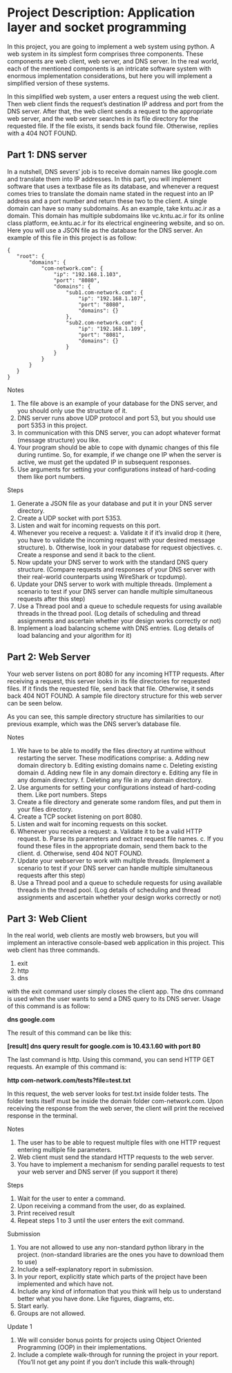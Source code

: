 # Project Description: Application layer and socket programming

In this project, you are going to implement a web system using python. A web system in its simplest form comprises three components. These components are web client, web server, and DNS server. In the real world, each of the mentioned components is an intricate software system with enormous implementation considerations, but here you will implement a simplified version of these systems.

 
In this simplified web system, a user enters a request using the web client. Then web client finds the request’s destination IP address and port from the DNS server. After that, the web client sends a request to the appropriate web server, and the web server searches in its file directory for the requested file. If the file exists, it sends back found file. Otherwise, replies with a 404 NOT FOUND.

## Part 1: DNS server
In a nutshell, DNS severs’ job is to receive domain names like google.com and translate them into IP addresses. In this part, you will implement software that uses a textbase file as its database, and whenever a request comes tries to translate the domain name stated in the request into an IP address and a port number and return these two to the client.
A single domain can have so many subdomains. As an example, take kntu.ac.ir as a domain. This domain has multiple subdomains like vc.kntu.ac.ir for its online class platform, ee.kntu.ac.ir for its electrical engineering website, and so on.
Here you will use a JSON file as the database for the DNS server. An example of this file in this project is as follow:

    {  
       "root": {  
           "domains": {  
               "com-network.com": {  
                   "ip": "192.168.1.103",  
                   "port": "8080",  
                   "domains": {
                       "sub1.com-network.com": {
                           "ip": "192.168.1.107",
                           "port": "8080",
                           "domains": {}
                       },
                       "sub2.com-network.com": {
                           "ip": "192.168.1.109",
                           "port": "8081",
                           "domains": {}
                       }
                   }
               }
           }
       }
    }

Notes
1.	The file above is an example of your database for the DNS server, and you should only use the structure of it.
2.	DNS server runs above UDP protocol and port 53, but you should use port 5353 in this project.
3.	In communication with this DNS server, you can adopt whatever format (message structure) you like.
4.	Your program should be able to cope with dynamic changes of this file during runtime. So, for example, if we change one IP when the server is active, we must get the updated IP in subsequent responses.
5.	Use arguments for setting your configurations instead of hard-coding them like port numbers.

Steps
1.	Generate a JSON file as your database and put it in your DNS server directory.
2.	Create a UDP socket with port 5353.
3.	Listen and wait for incoming requests on this port.
4.	Whenever you receive a request:
a.	Validate it if it’s invalid drop it (here, you have to validate the incoming request with your desired message structure).
b.	Otherwise, look in your database for request objectives.
c.	Create a response and send it back to the client.
5.	Now update your DNS server to work with the standard DNS query structure. (Compare requests and responses of your DNS server with their real-world counterparts using WireShark or tcpdump).
6.	Update your DNS server to work with multiple threads. (Implement a scenario to test if your DNS server can handle multiple simultaneous requests after this step)
7.	Use a Thread pool and a queue to schedule requests for using available threads in the thread pool. (Log details of scheduling and thread assignments and ascertain whether your design works correctly or not)
8.	Implement a load balancing scheme with DNS entries. (Log details of load balancing and your algorithm for it)

## Part 2: Web Server
Your web server listens on port 8080 for any incoming HTTP requests. After receiving a request, this server looks in its file directories for requested files. If it finds the requested file, send back that file. Otherwise, it sends back 404 NOT FOUND. A sample file directory structure for this web server can be seen below.

 
As you can see, this sample directory structure has similarities to our previous example, which was the DNS server’s database file.

Notes
1.	We have to be able to modify the files directory at runtime without restarting the server. These modifications comprise:
a.	Adding new domain directory
b.	Editing existing domains name
c.	Deleting existing domain
d.	Adding new file in any domain directory
e.	Editing any file in any domain directory.
f.	Deleting any file in any domain directory.
2.	Use arguments for setting your configurations instead of hard-coding them. Like port numbers.
Steps
1.	Create a file directory and generate some random files, and put them in your files directory.
2.	Create a TCP socket listening on port 8080.
3.	Listen and wait for incoming requests on this socket.
4.	Whenever you receive a request:
a.	Validate it to be a valid HTTP request.
b.	Parse its parameters and extract request file names.
c.	If you found these files in the appropriate domain, send them back to the client.
d.	Otherwise, send 404 NOT FOUND.
5.	Update your webserver to work with multiple threads. (Implement a scenario to test if your DNS server can handle multiple simultaneous requests after this step)
6.	Use a Thread pool and a queue to schedule requests for using available threads in the thread pool. (Log details of scheduling and thread assignments and ascertain whether your design works correctly or not)


## Part 3: Web Client
In the real world, web clients are mostly web browsers, but you will implement an interactive console-based web application in this project. This web client has three commands.
1.	exit
2.	http
3.	dns

with the exit command user simply closes the client app. The dns command is used when the user wants to send a DNS query to its DNS server. Usage of this command is as follow:

**dns google.com**

The result of this command can be like this:

**[result] dns query result for google.com is 10.43.1.60 with port 80**

The last command is http. Using this command, you can send HTTP GET requests. An example of this command is:

**http com-network.com/tests?file=test.txt**

In this request, the web server looks for test.txt inside folder tests. The folder tests itself must be inside the domain folder com-network.com. Upon receiving the response from the web server, the client will print the received response in the terminal.

Notes
1.	The user has to be able to request multiple files with one HTTP request entering multiple file parameters.
2.	Web client must send the standard HTTP requests to the web server.
3.	You have to implement a mechanism for sending parallel requests to test your web server and DNS server (if you support it there)

Steps
1.	Wait for the user to enter a command.
2.	Upon receiving a command from the user, do as explained.
3.	Print received result
4.	Repeat steps 1 to 3 until the user enters the exit command.




Submission
1.	You are not allowed to use any non-standard python library in the project. (non-standard libraries are the ones you have to download them to use)
2.	Include a self-explanatory report in submission.
3.	In your report, explicitly state which parts of the project have been implemented and which have not.
4.	Include any kind of information that you think will help us to understand better what you have done. Like figures, diagrams, etc.
5.	Start early.
6.	Groups are not allowed.


Update 1
1.	We will consider bonus points for projects using Object Oriented Programming (OOP) in their implementations.
2.	Include a complete walk-through for running the project in your report. (You’ll not get any point if you don’t include this walk-through)

